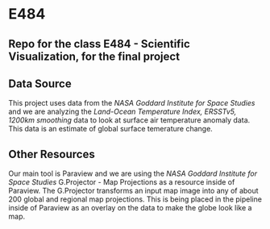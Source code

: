 # E484
Repo for the class E484 - Scientific Visualization, for the final project
---

## Data Source
This project uses data from the *NASA Goddard Institute for Space Studies* and we are analyzing the *Land-Ocean Temperature Index, ERSSTv5, 1200km smoothing* data to look at surface air temperature anomaly data. This data is an estimate of global surface temerature change. 

## Other Resources
Our main tool is Paraview and we are using the *NASA Goddard Institute for Space Studies* G.Projector - Map Projections as a resource inside of Paraview. The G.Projector transforms an input map image into any of about 200 global and regional map projections. This is being placed in the pipeline inside of Paraview as an overlay on the data to make the globe look like a map.
